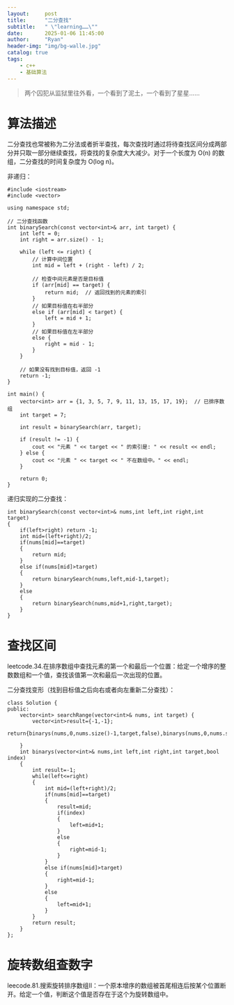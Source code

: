 ```yaml
---
layout:     post
title:      "二分查找"
subtitle:   " \"learning……\""
date:       2025-01-06 11:45:00
author:     "Ryan"
header-img: "img/bg-walle.jpg"
catalog: true
tags:
    - c++
    - 基础算法
---
```


> 两个囚犯从监狱里往外看，一个看到了泥土，一个看到了星星......

# 算法描述  
二分查找也常被称为二分法或者折半查找，每次查找时通过将待查找区间分成两部分并只取一部分继续查找，将查找的复杂度大大减少。对于一个长度为 O(n) 的数组，二分查找的时间复杂度为 O(log n)。

非递归：  
````
#include <iostream>
#include <vector>

using namespace std;

// 二分查找函数
int binarySearch(const vector<int>& arr, int target) {
    int left = 0;
    int right = arr.size() - 1;

    while (left <= right) {
        // 计算中间位置
        int mid = left + (right - left) / 2;

        // 检查中间元素是否是目标值
        if (arr[mid] == target) {
            return mid;  // 返回找到的元素的索引
        }
        // 如果目标值在右半部分
        else if (arr[mid] < target) {
            left = mid + 1;
        }
        // 如果目标值在左半部分
        else {
            right = mid - 1;
        }
    }

    // 如果没有找到目标值，返回 -1
    return -1;
}

int main() {
    vector<int> arr = {1, 3, 5, 7, 9, 11, 13, 15, 17, 19};  // 已排序数组
    int target = 7;

    int result = binarySearch(arr, target);

    if (result != -1) {
        cout << "元素 " << target << " 的索引是: " << result << endl;
    } else {
        cout << "元素 " << target << " 不在数组中。" << endl;
    }

    return 0;
}

````

递归实现的二分查找：  
````
int binarySearch(const vector<int>& nums,int left,int right,int target)
{
    if(left>right) return -1;
    int mid=(left+right)/2;
    if(nums[mid]==target)
    {
        return mid;
    }
    else if(nums[mid]>target)
    {
        return binarySearch(nums,left,mid-1,target);
    }
    else
    {
        return binarySearch(nums,mid+1,right,target);
    }
}
````



# 查找区间  
leetcode.34.在排序数组中查找元素的第一个和最后一个位置：给定一个增序的整数数组和一个值，查找该值第一次和最后一次出现的位置。  

二分查找变形（找到目标值之后向右或者向左重新二分查找）：  
````
class Solution {
public:
    vector<int> searchRange(vector<int>& nums, int target) {
        vector<int>result={-1,-1};
        return{binarys(nums,0,nums.size()-1,target,false),binarys(nums,0,nums.size()-1,target,true)};

    }
    int binarys(vector<int>& nums,int left,int right,int target,bool index)
    {
        int result=-1;
        while(left<=right)
        {
            int mid=(left+right)/2;
            if(nums[mid]==target)
            {
                result=mid;
                if(index)
                {
                    left=mid+1;
                }
                else
                {
                    right=mid-1;
                }
            }
            else if(nums[mid]>target)
            {
                right=mid-1;
            }
            else
            {
                left=mid+1;
            }
        }
        return result;
    }
};
````

# 旋转数组查数字  
leecode.81.搜索旋转排序数组II：一个原本增序的数组被首尾相连后按某个位置断开。给定一个值，判断这个值是否存在于这个为旋转数组中。  


































